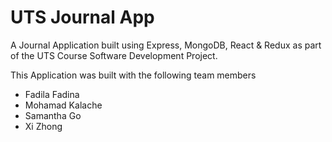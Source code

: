 # UTS Journal App

A Journal Application built using Express, MongoDB, React & Redux as part of the UTS Course Software Development Project. 

This Application was built with the following team members

- Fadila Fadina
- Mohamad Kalache
- Samantha Go
- Xi Zhong

